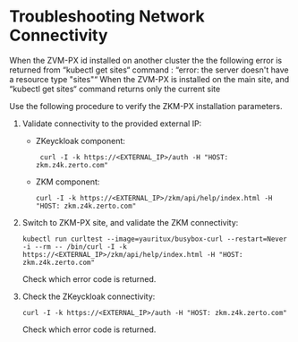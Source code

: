 # Troubleshooting Network Connectivity

When the ZVM-PX id installed on another cluster the the following error is returned from “kubectl get sites“ command :
“error: the server doesn't have a resource type "sites"“ 
When the ZVM-PX is installed on the main site, and “kubectl get sites“ command returns only the current site

Use the following procedure to verify the ZKM-PX installation parameters.

1.  Validate connectivity to the provided external IP:

    -  ZKeyckloak component:

       ```
        curl -I -k https://<EXTERNAL_IP>/auth -H "HOST: zkm.z4k.zerto.com"    
        ```

    -  ZKM component:

        ```
        curl -I -k https://<EXTERNAL_IP>/zkm/api/help/index.html -H "HOST: zkm.z4k.zerto.com"
        ```

2.  Switch to ZKM-PX site, and validate the ZKM connectivity:

    ```
    kubectl run curltest --image=yauritux/busybox-curl --restart=Never -i --rm -- /bin/curl -I -k https://<EXTERNAL_IP>/zkm/api/help/index.html -H "HOST:           zkm.z4k.zerto.com" 
    ```

    Check which error code is returned.

3. Check the ZKeyckloak connectivity:

   ```
   curl -I -k https://<EXTERNAL_IP>/auth -H "HOST: zkm.z4k.zerto.com"
   ```

    Check which error code is returned.


 

